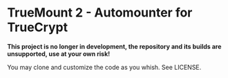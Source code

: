 TrueMount 2 - Automounter for TrueCrypt
=======================================
**This project is no longer in development, the repository and its builds are unsupported, use at your own risk!**

You may clone and customize the code as you whish. See LICENSE.
